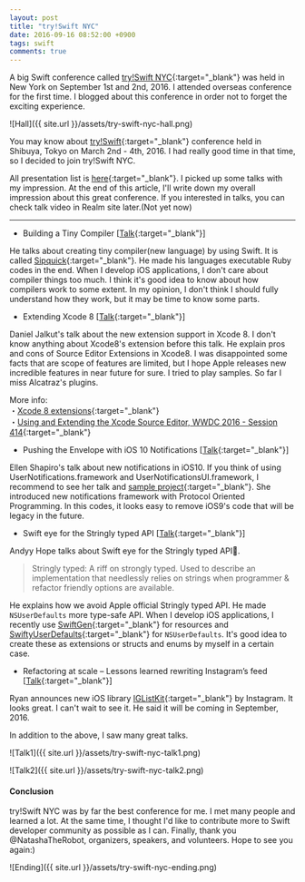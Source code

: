 ```yaml
---
layout: post
title: "try!Swift NYC"
date: 2016-09-16 08:52:00 +0900
tags: swift
comments: true
---
```


A big Swift conference called [try!Swift NYC](http://www.tryswiftconf.com/){:target="_blank"} was held in New York on September 1st and 2nd, 2016. I attended overseas conference for the first time. I blogged about this conference in order not to forget the exciting experience.

![Hall]({{ site.url }}/assets/try-swift-nyc-hall.png)

You may know about [try!Swift](http://www.tryswiftconf.com/){:target="_blank"} conference held in Shibuya, Tokyo on March 2nd - 4th, 2016. I had really good time in that time, so I decided to join try!Swift NYC.

All presentation list is [here](https://github.com/tryswift/trySwiftNYC/blob/master/PRESENTATIONS.md){:target="_blank"}. I picked up some talks with my impression. At the end of this article, I'll write down my overall impression about this great conference. If you interested in talks, you can check talk video in Realm site later.(Not yet now)

---

- Building a Tiny Compiler [[Talk](https://speakerdeck.com/segiddins/writing-a-tiny-compiler){:target="_blank"}]

He talks about creating tiny compiler(new language) by using Swift. It is called [Sipquick](https://github.com/segiddins/Sipquick){:target="_blank"}. He made his languages executable Ruby codes in the end. When I develop iOS applications, I don't care about compiler things too much. I think it's good idea to know about how compilers work to some extent. In my opinion, I don't think I should fully understand how they work, but it may be time to know some parts.

- Extending Xcode 8 [[Talk](https://speakerdeck.com/danielpunkass/extending-xcode-8-try-swift-nyc-2016){:target="_blank"}]

Daniel Jalkut's talk about the new extension support in Xcode 8. I don't know anything about Xcode8's extension before this talk. He explain pros and cons of Source Editor Extensions in Xcode8. I was disappointed some facts that are scope of features are limited, but I hope Apple releases new incredible features in near future for sure. I tried to play samples. So far I miss Alcatraz's plugins.

More info:  
・[Xcode 8 extensions](https://theswiftdev.com/2016/08/17/xcode-8-extensions/){:target="_blank"}  
・[Using and Extending the Xcode Source Editor, WWDC 2016 - Session 414](https://developer.apple.com/videos/play/wwdc2016/414/){:target="_blank"}  

- Pushing the Envelope with iOS 10 Notifications [[Talk](https://speakerdeck.com/designatednerd/pushing-the-envelope-with-ios-10-notifications-try-swift-nyc-september-2016){:target="_blank"}]

Ellen Shapiro's talk about new notifications in iOS10. If you think of using UserNotifications.framework and UserNotificationsUI.framework, I recommend to see her talk and [sample project](https://github.com/designatednerd/iOS10NotificationSample){:target="_blank"}. She introduced new notifications framework with Protocol Oriented Programming. In this codes, it looks easy to remove iOS9's code that will be legacy in the future.

- Swift eye for the Stringly typed API [[Talk](https://speakerdeck.com/andyyhope/swift-eye-for-the-stringly-typed-api){:target="_blank"}]

Andyy Hope talks about Swift eye for the Stringly typed API.

> Stringly typed: A riff on strongly typed. Used to describe an implementation that needlessly relies on strings when programmer & refactor friendly options are available.

He explains how we avoid Apple official Stringly typed API. He made `NSUserDefaults` more type-safe API. When I develop iOS applications, I recently use [SwiftGen](https://github.com/AliSoftware/SwiftGen){:target="_blank"} for resources and [SwiftyUserDefaults](https://github.com/radex/SwiftyUserDefaults){:target="_blank"} for `NSUserDefaults`. It's good idea to create these as extensions or structs and enums by myself in a certain case.

- Refactoring at scale – Lessons learned rewriting Instagram’s feed [[Talk](https://speakerdeck.com/realm/ryan-nystrom-refactoring-at-scale-lessons-learned-rewriting-instagrams-feed){:target="_blank"}]

Ryan announces new iOS library [IGListKit](https://github.com/instagram/IGListKit){:target="_blank"} by Instagram. It looks great. I can't wait to see it. He said it will be coming in September, 2016.

In addition to the above, I saw many great talks.

![Talk1]({{ site.url }}/assets/try-swift-nyc-talk1.png)

![Talk2]({{ site.url }}/assets/try-swift-nyc-talk2.png)

#### Conclusion

try!Swift NYC was by far the best conference for me. I met many people and learned a lot. At the same time, I thought I'd like to contribute more to Swift developer community as possible as I can. Finally, thank you @NatashaTheRobot, organizers, speakers, and volunteers. Hope to see you again:)

![Ending]({{ site.url }}/assets/try-swift-nyc-ending.png)
